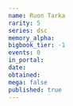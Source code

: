 ```yaml
---
name: Ruon Tarka
rarity: 5
series: dsc
memory_alpha:
bigbook_tier: -1
events: 0
in_portal:
date:
obtained:
mega: false
published: true
---
```



